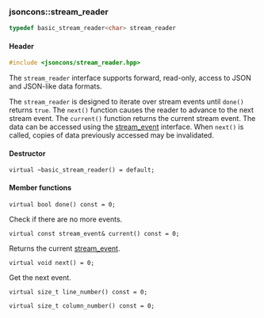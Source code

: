 ### jsoncons::stream_reader

```c++
typedef basic_stream_reader<char> stream_reader
```

#### Header
```c++
#include <jsoncons/stream_reader.hpp>
```

The `stream_reader` interface supports forward, read-only, access to JSON and JSON-like data formats.

The `stream_reader` is designed to iterate over stream events until `done()` returns `true`.
The `next()` function causes the reader to advance to the next stream event. The `current()` function
returns the current stream event. The data can be accessed using the [stream_event](stream_event.md) 
interface. When `next()` is called, copies of data previously accessed may be invalidated.

#### Destructor

    virtual ~basic_stream_reader() = default;

#### Member functions

    virtual bool done() const = 0;
Check if there are no more events.

    virtual const stream_event& current() const = 0;
Returns the current [stream_event](stream_event.md).

    virtual void next() = 0;
Get the next event. 

    virtual size_t line_number() const = 0;

    virtual size_t column_number() const = 0;


